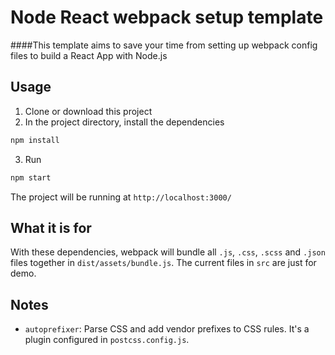 # Node React webpack setup template
####This template aims to save your time from setting up webpack config files to build a React App with Node.js
## Usage
1. Clone or download this project
2. In the project directory, install the dependencies
```bash
npm install
```
3. Run
```bash
npm start
```
The project will be running at `http://localhost:3000/`
## What it is for
With these dependencies, webpack will bundle all `.js`, `.css`, `.scss` and `.json` files together in `dist/assets/bundle.js`. 
The current files in `src` are just for demo.
## Notes
* `autoprefixer`: Parse CSS and add vendor prefixes to CSS rules. It's a plugin configured in `postcss.config.js`.
